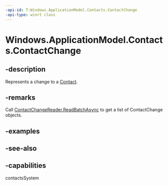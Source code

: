 ```yaml
---
-api-id: T:Windows.ApplicationModel.Contacts.ContactChange
-api-type: winrt class
---
```


<!-- Class syntax.
public class ContactChange : Windows.ApplicationModel.Contacts.IContactChange
-->

# Windows.ApplicationModel.Contacts.ContactChange

## -description
Represents a change to a [Contact](contact.md).

## -remarks
Call [ContactChangeReader.ReadBatchAsync](contactchangereader_readbatchasync_888788553.md) to get a list of ContactChange objects.

## -examples

## -see-also

## -capabilities
contactsSystem

